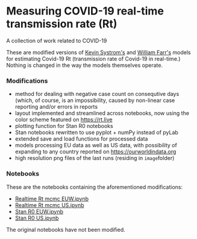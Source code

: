 # Measuring COVID-19 real-time transmission rate (Rt)
A collection of work related to COVID-19

These are modified versions of [Kevin Systrom's](https://github.com/k-sys/covid-19/) and [William Farr's](https://github.com/farr/covid-19/) models for estimating Covid-19 Rt (transmission rate of Covid-19 in real-time.) Nothing is changed in the way the models themselves operate.
### Modifications
- method for dealing with negative case count on consequtive days (which, of course, is an impossibility, caused by non-linear case reporting and/or errors in reports
- layout implemented and streamlined across notebooks, now using the color scheme featured on https://rt.live
- plotting function for Stan R0 notebooks
- Stan notebooks rewritten to use pyplot + numPy instead of pyLab
- extended save and load functions for processed data
- models processing EU data as well as US data, with possibility of expanding to any country reported on https://ourworldindata.org
- high resolution png files of the last runs (residing in `image`folder)

### Notebooks
These are the notebooks containing the aforementioned modifications:
- [Realtime Rt mcmc EUW.ipynb](https://github.com/pati610/covid-19/blob/master/Realtime%20Rt%20mcmc%20EUW.ipynb)
- [Realtime Rt mcmc US.ipynb](https://github.com/pati610/covid-19/blob/master/Realtime%20Rt%20mcmc%20US.ipynb)
- [Stan R0 EUW.ipynb](https://github.com/pati610/covid-19/blob/master/Stan%20R0%20EUW.ipynb)
- [Stan R0 US.ipynb](https://github.com/pati610/covid-19/blob/master/Stan%20R0%20US.ipynb)

The original notebooks have not been modified.
